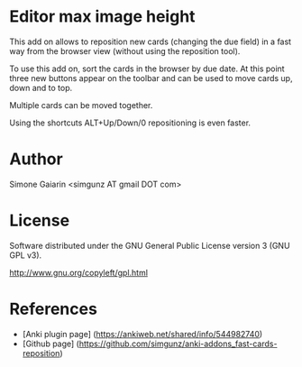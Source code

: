 Editor max image height
=======================

This add on allows to reposition new cards (changing the due field) in a fast way from the browser view (without using the reposition tool).

To use this add on, sort the cards in the browser by due date. At this point three new buttons appear on the toolbar and can be used to move cards up, down and to top.

Multiple cards can be moved together.

Using the shortcuts ALT+Up/Down/0 repositioning is even faster.

Author
======
Simone Gaiarin \<simgunz AT gmail DOT com\>

License
=======
Software distributed under the GNU General Public License version 3 (GNU GPL v3).

http://www.gnu.org/copyleft/gpl.html

References
=============

* [Anki plugin page] (https://ankiweb.net/shared/info/544982740)
* [Github page] (https://github.com/simgunz/anki-addons_fast-cards-reposition)
